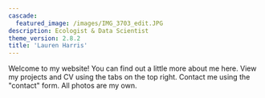 ```yaml
---
cascade:
  featured_image: /images/IMG_3703_edit.JPG
description: Ecologist & Data Scientist
theme_version: 2.8.2
title: 'Lauren Harris'
---
```

Welcome to my website! You can find out a little more about me here. View my projects and CV using the tabs on the top right. Contact me using the "contact" form. All photos are my own. 
